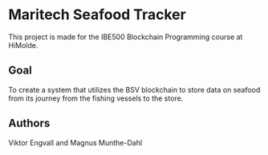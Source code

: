 # Maritech Seafood Tracker

This project is made for the IBE500 Blockchain Programming course at HiMolde. 

## Goal

To create a system that utilizes the BSV blockchain to store data on seafood from its journey from the fishing vessels to the store. 

## Authors

Viktor Engvall and Magnus Munthe-Dahl

